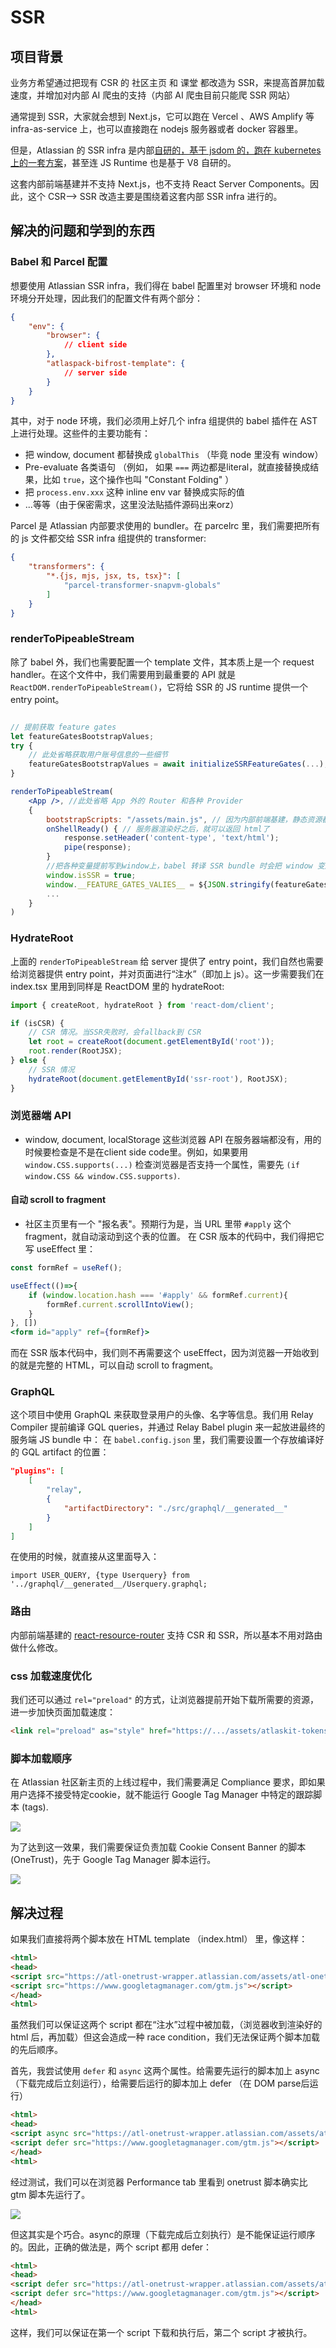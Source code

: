 # SSR

## 项目背景

业务方希望通过把现有 CSR 的 社区主页 和 课堂 都改造为 SSR，来提高首屏加载速度，并增加对内部 AI 爬虫的支持（内部 AI 爬虫目前只能爬 SSR 网站）

通常提到 SSR，大家就会想到 Next.js，它可以跑在 Vercel 、AWS Amplify 等 infra-as-service 上，也可以直接跑在 nodejs 服务器或者 docker 容器里。

但是，Atlassian 的 SSR infra 是内部[自研的，基于 jsdom 的，跑在 kubernetes上的一套方案](https://www.atlassian.com/blog/atlassian-engineering/cloud-overview#Server-side-rendering)，甚至连 JS Runtime 也是基于 V8 自研的。 

这套内部前端基建并不支持 Next.js，也不支持 React Server Components。因此，这个 CSR--> SSR 改造主要是围绕着这套内部 SSR infra 进行的。

## 解决的问题和学到的东西

### Babel 和 Parcel 配置

想要使用 Atlassian SSR infra，我们得在 babel 配置里对 browser 环境和 node 环境分开处理，因此我们的配置文件有两个部分：
```json
{
    "env": {
        "browser": {
            // client side
        },
        "atlaspack-bifrost-template": {
            // server side
        }
    }
}
```
其中，对于 node 环境，我们必须用上好几个 infra 组提供的 babel 插件在 AST 上进行处理。这些件的主要功能有：

- 把 window, document 都替换成 `globalThis` （毕竟 node 里没有 window）
- Pre-evaluate 各类语句 （例如， 如果 `===` 两边都是literal，就直接替换成结果，比如 `true`，这个操作也叫 "Constant Folding" ）
- 把 `process.env.xxx` 这种 inline env var 替换成实际的值
- ...等等（由于保密需求，这里没法贴插件源码出来orz）

Parcel 是 Atlassian 内部要求使用的 bundler。在 parcelrc 里，我们需要把所有的 js 文件都交给 SSR infra 组提供的 transformer:
```json
{
    "transformers": {
        "*.{js, mjs, jsx, ts, tsx}": [
            "parcel-transformer-snapvm-globals"
        ]
    }
}
```

### renderToPipeableStream

除了 babel 外，我们也需要配置一个 template 文件，其本质上是一个 request handler。在这个文件中，我们需要用到最重要的 API 就是 `ReactDOM.renderToPipeableStream()`，它将给 SSR 的 JS runtime 提供一个 entry point。

```jsx

// 提前获取 feature gates
let featureGatesBootstrapValues;
try {
    // 此处省略获取用户账号信息的一些细节
    featureGatesBootstrapValues = await initializeSSRFeatureGates(...);
}    

renderToPipeableStream(
    <App />, //此处省略 App 外的 Router 和各种 Provider
    {
        bootstrapScripts: "/assets/main.js", // 因为内部前端基建，静态资源都在 /assets 里
        onShellReady() { // 服务器渲染好之后，就可以返回 html了
            response.setHeader('content-type', 'text/html'); 
            pipe(response);
        }
        //把各种变量提前写到window上，babel 转译 SSR bundle 时会把 window 变成 globalThis 的
        window.isSSR = true;
        window.__FEATURE_GATES_VALIES__ = ${JSON.stringify(featureGatesBootstrapValues)};
        ...
    }
)
```

### HydrateRoot

上面的 `renderToPipeableStream` 给 server 提供了 entry point，我们自然也需要给浏览器提供 entry point，并对页面进行“注水”（即加上 js）。这一步需要我们在 index.tsx 里用到同样是 ReactDOM 里的 hydrateRoot:

```jsx
import { createRoot, hydrateRoot } from 'react-dom/client';

if (isCSR) {
    // CSR 情况。当SSR失败时，会fallback到 CSR
    let root = createRoot(document.getElementById('root'));
    root.render(RootJSX);
} else {
    // SSR 情况
    hydrateRoot(document.getElementById('ssr-root'), RootJSX);
}
```



### 浏览器端 API

- window, document, localStorage 这些浏览器 API 在服务器端都没有，用的时候要检查是不是在client side code里。例如，如果要用 `window.CSS.supports(...)` 检查浏览器是否支持一个属性，需要先 `(if window.CSS && window.CSS.supports)`.

#### 自动 scroll to fragment
- 社区主页里有一个 "报名表"。预期行为是，当 URL 里带 `#apply` 这个 fragment，就自动滚动到这个表的位置。 在 CSR 版本的代码中，我们得把它写 useEffect 里：
```jsx
const formRef = useRef();

useEffect(()=>{
    if (window.location.hash === '#apply' && formRef.current){
        formRef.current.scrollIntoView();
    }
}, [])
<form id="apply" ref={formRef}>
```
而在 SSR 版本代码中，我们则不再需要这个 useEffect，因为浏览器一开始收到的就是完整的 HTML，可以自动 scroll to fragment。

### GraphQL
这个项目中使用 GraphQL 来获取登录用户的头像、名字等信息。我们用 Relay Compiler 提前编译 GQL queries，并通过 Relay Babel plugin 来一起放进最终的服务端 JS bundle 中：
在 `babel.config.json` 里，我们需要设置一个存放编译好的 GQL artifact 的位置：
```json
"plugins": [
    [
        "relay",
        {
            "artifactDirectory": "./src/graphql/__generated__"
        }
    ]
]
```
在使用的时候，就直接从这里面导入：
```
import USER_QUERY, {type Userquery} from '../graphql/__generated__/Userquery.graphql;
```

### 路由

内部前端基建的 [react-resource-router](https://github.com/atlassian-labs/react-resource-router) 支持 CSR 和 SSR，所以基本不用对路由做什么修改。

### css 加载速度优化

我们还可以通过 `rel="preload"` 的方式，让浏览器提前开始下载所需要的资源，进一步加快页面加载速度：
```html
<link rel="preload" as="style" href="https://.../assets/atlaskit-tokens_light.css">
```

### 脚本加载顺序
在 Atlassian 社区新主页的上线过程中，我们需要满足 Compliance 要求，即如果用户选择不接受特定cookie，就不能运行 Google Tag Manager 中特定的跟踪脚本 (tags). 

![](/img/onetrust-setting.png)

为了达到这一效果，我们需要保证负责加载 Cookie Consent Banner 的脚本 (OneTrust)，先于 Google Tag Manager 脚本运行。

![](/img/onetrust.jpeg)

## 解决过程

如果我们直接将两个脚本放在 HTML template （index.html） 里，像这样：

```html
<html>
<head>
<script src="https://atl-onetrust-wrapper.atlassian.com/assets/atl-onetrust-wrapper.min.js" type="text/javascript"></script>
<script src="https://www.googletagmanager.com/gtm.js"></script>
</head>
<html>
```

虽然我们可以保证这两个 script 都在“注水”过程中被加载，（浏览器收到渲染好的 html 后，再加载）但这会造成一种 race condition，我们无法保证两个脚本加载的先后顺序。


首先，我尝试使用 `defer` 和 `async` 这两个属性。给需要先运行的脚本加上 async （下载完成后立刻运行），给需要后运行的脚本加上 defer （在 DOM parse后运行）

```html
<html>
<head>
<script async src="https://atl-onetrust-wrapper.atlassian.com/assets/atl-onetrust-wrapper.min.js" type="text/javascript"></script>
<script defer src="https://www.googletagmanager.com/gtm.js"></script>
</head>
<html>
```

经过测试，我们可以在浏览器 Performance tab 里看到 onetrust 脚本确实比 gtm 脚本先运行了。

![](/img/performance-tab.png)

但这其实是个巧合。async的原理（下载完成后立刻执行）是不能保证运行顺序的。因此，正确的做法是，两个 script 都用 defer：

```html
<html>
<head>
<script defer src="https://atl-onetrust-wrapper.atlassian.com/assets/atl-onetrust-wrapper.min.js" type="text/javascript"></script>
<script defer src="https://www.googletagmanager.com/gtm.js"></script>
</head>
<html>
```

这样，我们可以保证在第一个 script 下载和执行后，第二个 script 才被执行。